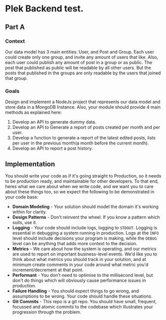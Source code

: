 # Plek Backend test.  

## Part A

### Context 

Our data model has 3 main entities: User, and Post and Group. Each user could create only one group, and invite any amount of users that like. Also, each user could publish any amount of post in a group or as public. 
The post that published as public will be readable by all other users. But the posts that published in the groups are only readable by the users that joined that group.

### Goals
Design and implement a NodeJs project that represents our data model and store data in a MongoDB Instance. Also, your module should provide 4 main methods as explained here: 
1. Develop an API to generate dummy data.  
2. Develop an API to Generate a report of posts created per month and per user.
3. Develop a function to generate a report of the latest edited posts, lists per user in the previous month(a month before the current month).
4. Develop an API to report a post history.

## Implementation
You should write your code as if it's going straight to Production, so it needs to be production ready, and maintainable for other developers. To that end, heres what we care about when we write code, and we want you to care about these things too, so we expect the following to be demonstrated in your code base:

* **Domain Modeling** - Your solution should model the domain it's working within for clarity.
* **Design Patterns** - Don't reinvent the wheel. If you know a pattern which suits, use it.
* **Logging** - Your code should include logs, logging to `STDOUT`. Logging is essential in debugging a system running in production. Logs at the `INFO` level should include decisions your program is making, while the `DEBUG` level can be anything that adds more context to the decision.
* **Metrics** - We care about how the system is operating, and our metrics are used to report on important business-level events. We'd like you to think about what metrics you should track in your solution, and at minimum create comments in your code around what metric you'd increment/decrement at that point.
* **Performant** - You don't need to optimise to the millisecond level, but don't do things which will obviously cause performance issues in production.
* **Failure Handling** - You should expect things to go wrong, and assumptions to be wrong. Your code should handle these situations.
* **Git Commits** - This repo is a git repo. You should have small, frequent, focussed and atomic commits to the codebase which illustrates your progression through the problem.
